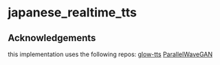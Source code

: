 # japanese_realtime_tts

## Acknowledgements
this implementation uses the following repos:
[glow-tts](https://github.com/jaywalnut310/glow-tts)
[ParallelWaveGAN](https://github.com/kan-bayashi/ParallelWaveGAN)
